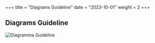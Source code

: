 +++
title = "Diagrams Guideline"
date = "2023-10-01"
weight = 2
+++

##  Diagrams Guideline

![Diagramma Guideline](diagram-guideline.svg)

